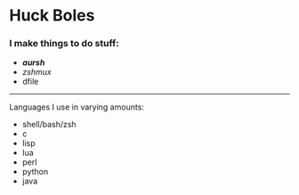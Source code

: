 # Huck Boles

### I make things to do stuff:
- ***aursh***
- *zshmux*
- dfile

---------
Languages I use in varying amounts:
- shell/bash/zsh
- c
- lisp
- lua
- perl
- python
- java
